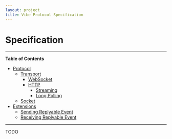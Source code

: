 ```yaml
---
layout: project
title: Vibe Protocol Specification
---
```


<h1>Specification</h1>

---

**Table of Contents**

* [Protocol](#)
    * [Transport](#)
        * [WebSocket](#)
        * [HTTP](#)
            * [Streaming](#)
            * [Long Polling](#)
    * [Socket](#)
* [Extensions](#)
    * [Sending Replyable Event](#)
    * [Receiving Replyable Event](#)

---

TODO